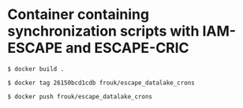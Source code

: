 # Container containing synchronization scripts with IAM-ESCAPE and ESCAPE-CRIC

    $ docker build .

    $ docker tag 26150bcd1cdb frouk/escape_datalake_crons

    $ docker push frouk/escape_datalake_crons
